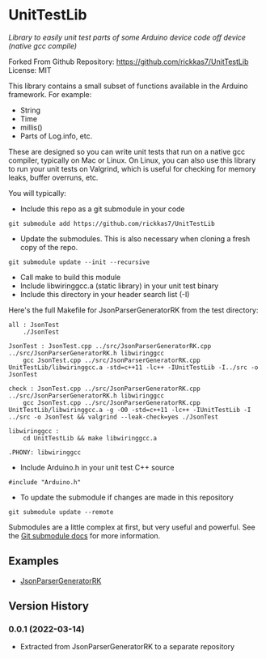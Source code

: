 # UnitTestLib
*Library to easily unit test parts of some Arduino device code off device (native gcc compile)*


Forked From Github Repository: https://github.com/rickkas7/UnitTestLib
License: MIT

This library contains a small subset of functions available in the Arduino framework. For example:

- String
- Time
- millis()
- Parts of Log.info, etc.

These are designed so you can write unit tests that run on a native gcc compiler, typically on Mac or Linux. On Linux, you can also use this library to run your unit tests on Valgrind, which is useful for checking for memory leaks, buffer overruns, etc.

You will typically:

- Include this repo as a git submodule in your code

```
git submodule add https://github.com/rickkas7/UnitTestLib
```

- Update the submodules. This is also necessary when cloning a fresh copy of the repo.

```
git submodule update --init --recursive
```

- Call make to build this module
- Include libwiringgcc.a (static library) in your unit test binary
- Include this directory in your header search list (-I)

Here's the full Makefile for JsonParserGeneratorRK from the test directory:

```
all : JsonTest
	./JsonTest

JsonTest : JsonTest.cpp ../src/JsonParserGeneratorRK.cpp ../src/JsonParserGeneratorRK.h libwiringgcc
	gcc JsonTest.cpp ../src/JsonParserGeneratorRK.cpp UnitTestLib/libwiringgcc.a -std=c++11 -lc++ -IUnitTestLib -I../src -o JsonTest

check : JsonTest.cpp ../src/JsonParserGeneratorRK.cpp ../src/JsonParserGeneratorRK.h libwiringgcc
	gcc JsonTest.cpp ../src/JsonParserGeneratorRK.cpp UnitTestLib/libwiringgcc.a -g -O0 -std=c++11 -lc++ -IUnitTestLib -I ../src -o JsonTest && valgrind --leak-check=yes ./JsonTest 

libwiringgcc :
	cd UnitTestLib && make libwiringgcc.a 	
	
.PHONY: libwiringgcc
```

- Include Arduino.h in your unit test C++ source

```
#include "Arduino.h"
```

- To update the submodule if changes are made in this repository

```
git submodule update --remote
```

Submodules are a little complex at first, but very useful and powerful. See the [Git submodule docs](https://git-scm.com/book/en/v2/Git-Tools-Submodules) for more information.

## Examples

- [JsonParserGeneratorRK](https://github.com/rickkas7/JsonParserGeneratorRK)


## Version History

### 0.0.1 (2022-03-14)

- Extracted from JsonParserGeneratorRK to a separate repository

